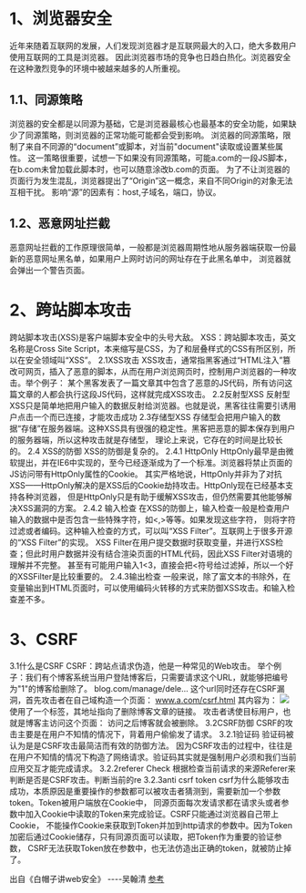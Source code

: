 # 1、浏览器安全
近年来随着互联网的发展，人们发现浏览器才是互联网最大的入口，绝大多数用户使用互联网的工具是浏览器。
因此浏览器市场的竞争也日趋白热化。浏览器安全在这种激烈竞争的环境中被越来越多的人所重视。

## 1.1、同源策略
浏览器的安全都是以同源为基础，它是浏览器最核心也最基本的安全功能，如果缺少了同源策略，则浏览器的正常功能可能都会受到影响。
浏览器的同源策略，限制了来自不同源的“document”或脚本，对当前"document"读取或设置某些属性。
这一策略很重要，试想一下如果没有同源策略，可能a.com的一段JS脚本，在b.com未曾加载此脚本时，也可以随意涂改b.com的页面。
为了不让浏览器的页面行为发生混乱，浏览器提出了“Origin”这一概念，来自不同Origin的对象无法互相干扰。
影响“源”的因素有：host,子域名，端口，协议。

## 1.2、恶意网址拦截
恶意网址拦截的工作原理很简单，一般都是浏览器周期性地从服务器端获取一份最新的恶意网址黑名单，如果用户上网时访问的网址存在于此黑名单中，
浏览器就会弹出一个警告页面。

# 2、跨站脚本攻击
跨站脚本攻击(XSS)是客户端脚本安全中的头号大敌。
XSS：跨站脚本攻击，英文名称是Cross Site Script，本来缩写是CSS，为了和层叠样式的CSS有所区别，所以在安全领域叫“XSS”。
2.1XSS攻击
XSS攻击，通常指黑客通过“HTML注入”篡改可网页，插入了恶意的脚本，从而在用户浏览网页时，控制用户浏览器的一种攻击。举个例子：
某个黑客发表了一篇文章其中包含了恶意的JS代码，所有访问这篇文章的人都会执行这段JS代码，这样就完成XSS攻击。
2.2反射型XSS
反射型XSS只是简单地把用户输入的数据反射给浏览器。也就是说，黑客往往需要引诱用户点击一个而已连接，才能攻击成功
2.3存储型XSS
存储型会把用户输入的数据“存储”在服务器端。这种XSS具有很强的稳定性。黑客把恶意的脚本保存到用户的服务器端，所以这种攻击就是存储型，
理论上来说，它存在的时间是比较长的。
2.4 XSS的防御
XSS的防御是复杂的。
2.4.1 HttpOnly
HttpOnly最早是由微软提出，并在IE6中实现的，至今已经逐渐成为了一个标准。浏览器将禁止页面的JS访问带有HttpOnly属性的Cookie。
其实严格地说，HttpOnly并非为了对抗XSS——HttpOnly解决的是XSS后的Cookie劫持攻击。HttpOnly现在已经基本支持各种浏览器，
但是HttpOnly只是有助于缓解XSS攻击，但仍然需要其他能够解决XSS漏洞的方案。
2.4.2 输入检查
在XSS的防御上，输入检查一般是检查用户输入的数据中是否包含一些特殊字符，如<,>等等。如果发现这些字符，
则将字符过滤或者编码。这种输入检查的方式，可以叫“XSS Filter”。互联网上于很多开源的“XSS Filter”的实现。
XSS Filter在用户提交数据时获取变量，并进行XSS检查；但此时用户数据并没有结合渲染页面的HTML代码，因此XSS Filter对语境的理解并不完整。
甚至有可能用户输入1<3，直接会把<符号给过滤掉，所以一个好的XSSFilter是比较重要的。
2.4.3输出检查
一般来说，除了富文本的书除外，在变量输出到HTML页面时，可以使用编码火转移的方式来防御XSS攻击。和输入检查差不多。

# 3、CSRF
3.1什么是CSRF
CSRF：跨站点请求伪造，他是一种常见的Web攻击。
举个例子：我们有个博客系统当用户登陆博客后，只需要请求这个URL，就能够把编号为"1"的博客给删除了。
blog.com/manage/dele…
这个url同时还存在CSRF漏洞，首先攻击者在自己域构造一个页面：
www.a.com/csrf.html
其内容为：
<img src="blog.com/manage/dele…"/>
使用了一个标签，其地址指向了删除博客文章的链接。
攻击者诱使目标用户，也就是博客主访问这个页面：
访问之后博客就会被删除。
3.2CSRF防御
CSRF的攻击主要是在用户不知情的情况下，背着用户偷偷发了请求。
3.2.1验证码
验证码被认为是是CSRF攻击最简洁而有效的防御方法。
因为CSRF攻击的过程中，往往是在用户不知情的情况下构造了网络请求。验证码其实就是强制用户必须和我们当前应用交互才能完成请求。
3.2.2referer Check
根据检查当前请求的来源Referer来判断是否是CSRF攻击。判断当前的re
3.2.3anti csrf token
csrf为什么能够攻击成功，本质原因是重要操作的参数都可以被攻击者猜测到，需要新加一个参数token。Token被用户端放在Cookie中，
同源页面每次发请求都在请求头或者参数中加入Cookie中读取的Token来完成验证。CSRF只能通过浏览器自己带上Cookie，
不能操作Cookie来获取到Token并加到http请求的参数中。因为Token加密后通过Cookie储存，只有同源页面可以读取，把Token作为重要的验证参数，
CSRF无法获取Token放在参数中，也无法仿造出正确的token，就被防止掉了。




出自《白帽子讲web安全》 ----吴翰清 
[参考](https://juejin.im/post/5b4e0c936fb9a04fcf59cb79)
